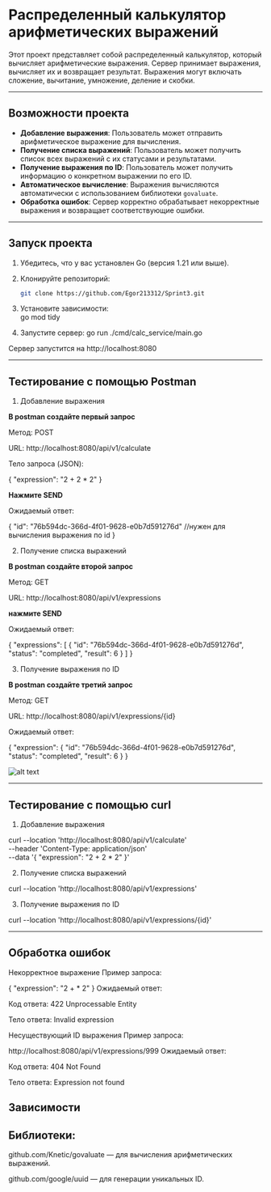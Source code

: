 # Распределенный калькулятор арифметических выражений

Этот проект представляет собой распределенный калькулятор, который вычисляет арифметические выражения. Сервер принимает выражения, вычисляет их и возвращает результат. Выражения могут включать сложение, вычитание, умножение, деление и скобки.

---

## Возможности проекта

- **Добавление выражения**: Пользователь может отправить арифметическое выражение для вычисления.
- **Получение списка выражений**: Пользователь может получить список всех выражений с их статусами и результатами.
- **Получение выражения по ID**: Пользователь может получить информацию о конкретном выражении по его ID.
- **Автоматическое вычисление**: Выражения вычисляются автоматически с использованием библиотеки `govaluate`.
- **Обработка ошибок**: Сервер корректно обрабатывает некорректные выражения и возвращает соответствующие ошибки.

---

## Запуск проекта

1. Убедитесь, что у вас установлен Go (версия 1.21 или выше).
2. Клонируйте репозиторий:
   ```bash
   git clone https://github.com/Egor213312/Sprint3.git

3. Установите зависимости:   
    go mod tidy

4. Запустите сервер:
    go run ./cmd/calc_service/main.go

Сервер запустится на http://localhost:8080

---

## **Тестирование с помощью Postman**

1. Добавление выражения

**В postman создайте первый запрос**

Метод: POST

URL: http://localhost:8080/api/v1/calculate

Тело запроса (JSON):

{
  "expression": "2 + 2 * 2"
}

**Нажмите SEND**

Ожидаемый ответ:

{
  "id": "76b594dc-366d-4f01-9628-e0b7d591276d" //нужен для вычисления выражения по id
}

2. Получение списка выражений

**В postman создайте второй запрос**

Метод: GET

URL: http://localhost:8080/api/v1/expressions

**нажмите SEND**

Ожидаемый ответ:

{
  "expressions": [
    {
      "id": "76b594dc-366d-4f01-9628-e0b7d591276d", 
      "status": "completed",
      "result": 6
    }
  ]
}

3. Получение выражения по ID

**В postman создайте третий запрос**

Метод: GET

URL: http://localhost:8080/api/v1/expressions/{id}

Ожидаемый ответ:


{
  "expression": {
    "id": "76b594dc-366d-4f01-9628-e0b7d591276d",
    "status": "completed",
    "result": 6
  }
}


![alt text](image-1.png)

---

## Тестирование с помощью curl
1. Добавление выражения

curl --location 'http://localhost:8080/api/v1/calculate' \
--header 'Content-Type: application/json' \
--data '{
  "expression": "2 + 2 * 2"
}'

2. Получение списка выражений

curl --location 'http://localhost:8080/api/v1/expressions'

3. Получение выражения по ID

curl --location 'http://localhost:8080/api/v1/expressions/{id}'

---

## **Обработка ошибок**
Некорректное выражение
Пример запроса:

{
  "expression": "2 + * 2"
}
Ожидаемый ответ:

Код ответа: 422 Unprocessable Entity

Тело ответа: Invalid expression

Несуществующий ID выражения
Пример запроса:


http://localhost:8080/api/v1/expressions/999
Ожидаемый ответ:

Код ответа: 404 Not Found

Тело ответа: Expression not found

## **Зависимости**
## Библиотеки:

github.com/Knetic/govaluate — для вычисления арифметических выражений.

github.com/google/uuid — для генерации уникальных ID.
